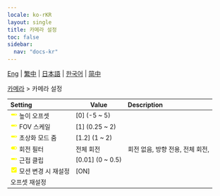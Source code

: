 ```yaml
---
locale: ko-rKR
layout: single
title: 카메라 설정
toc: false
sidebar:
  nav: "docs-kr"
---
```

[Eng](/dancexr/menu/2025.4/scene/config_camera) | [繁中](/tw/dancexr/menu/2025.4/scene/config_camera) | [日本語](/jp/dancexr/menu/2025.4/scene/config_camera) | [한국어](/kr/dancexr/menu/2025.4/scene/config_camera) | [简中](/zh/dancexr/menu/2025.4/scene/config_camera)

[카메라](../menu#카메라) > 카메라 설정



| Setting | Value | Description |
| :--- | --- | :--- |
|<nobr><img src="/images/icon/ic_slider.png" alt="slider icon"/> 높이 오프셋</nobr>| [0] (-5 ~ 5) | 
|<nobr><img src="/images/icon/ic_slider.png" alt="slider icon"/> FOV 스케일</nobr>| [1] (0.25 ~ 2) | 
|<nobr><img src="/images/icon/ic_slider.png" alt="slider icon"/> 초상화 모드 줌</nobr>| [1.2] (1 ~ 2) | 
|<nobr><img src="/images/icon/ic_toggle_on.png" alt="toggle on icon"/> 회전 필터</nobr>| 전체 회전 | 회전 없음, 방향 전용, 전체 회전, 
|<nobr><img src="/images/icon/ic_slider.png" alt="slider icon"/> 근접 클립</nobr>| [0.01] (0 ~ 0.5) | 
|<nobr><img src="/images/icon/ic_check_on.png" alt="check on icon"/> 모션 변경 시 재설정</nobr>| [ON] | 
|<nobr> 오프셋 재설정</nobr>|| 

